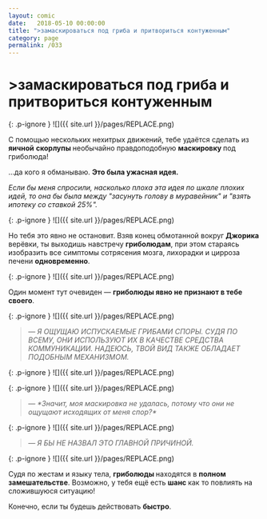 ```yaml
---
layout: comic
date:   2018-05-10 00:00:00 
title: ">замаскироваться под гриба и притвориться контуженным"
category: page
permalink: /033
---
```

# >замаскироваться под гриба и притвориться контуженным

{: .p-ignore }
![]({{ site.url }}/pages/REPLACE.png)

С помощью нескольких нехитрых движений, тебе удаётся сделать из <strong>яичной</strong> <strong>скорлупы </strong>необычайно правдоподобную <strong>маскировку </strong>под гриболюда!

…да кого я обманываю. <strong>Это была ужасная идея.</strong>

<em>Если бы меня спросили, насколько плоха эта идея по шкале плохих идей, то она бы была между "засунуть голову в муравейник" и "взять ипотеку со ставкой 25%".</em>

{: .p-ignore }
![]({{ site.url }}/pages/REPLACE.png)

Но тебя это явно не остановит. Взяв конец обмотанной вокруг <strong>Джорика</strong> верёвки, ты выходишь навстречу <strong>гриболюдам</strong>, при этом стараясь изобразить все симптомы сотрясения мозга, лихорадки и цирроза печени <strong>одновременно</strong>.

{: .p-ignore }
![]({{ site.url }}/pages/REPLACE.png)

Один момент тут очевиден — <strong>гриболюды явно не признают в тебе своего</strong>.

{: .p-ignore }
![]({{ site.url }}/pages/REPLACE.png)

<blockquote><em>— Я ОЩУЩАЮ ИСПУСКАЕМЫЕ ГРИБАМИ СПОРЫ. СУДЯ ПО ВСЕМУ, ОНИ ИСПОЛЬЗУЮТ ИХ В КАЧЕСТВЕ СРЕДСТВА КОММУНИКАЦИИ. НАДЕЮСЬ, ТВОЙ ВИД ТАКЖЕ ОБЛАДАЕТ ПОДОБНЫМ МЕХАНИЗМОМ.</em></blockquote>

{: .p-ignore }
![]({{ site.url }}/pages/REPLACE.png)

{: .p-ignore }
![]({{ site.url }}/pages/REPLACE.png)

<blockquote><em>— *Значит, моя маскировка не удалась, потому что они не ощущают исходящих от меня спор?*</em></blockquote>

{: .p-ignore }
![]({{ site.url }}/pages/REPLACE.png)

<blockquote><em>— Я БЫ НЕ НАЗВАЛ ЭТО ГЛАВНОЙ ПРИЧИНОЙ.</em></blockquote>

{: .p-ignore }
![]({{ site.url }}/pages/REPLACE.png)

Судя по жестам и языку тела, <strong>гриболюды </strong>находятся в <strong>полном замешательстве</strong>. Возможно, у тебя ещё есть <strong>шанс </strong>как то повлиять на сложившуюся ситуацию!

Конечно, если ты будешь действовать <strong>быстро</strong>.

